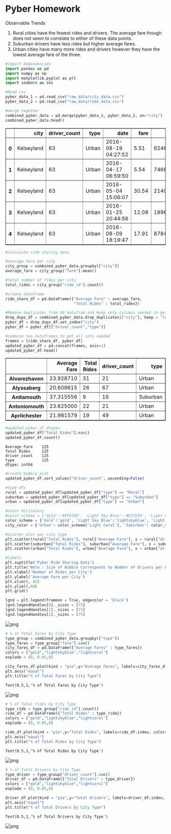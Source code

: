 
# Pyber Homework
Observable Trends
1. Rural cities have the fewest rides and drivers. The average fare though does not seem to correlate to either of these data points. 
2. Suburban drivers have less rides but higher average fares.
3. Urban cities have many more rides and drivers however they have the lowest average fare of the three.



```python
#import Dependencies
import pandas as pd
import numpy as np
import matplotlib.pyplot as plt
import seaborn as sns
```


```python
#Read csv 
pyber_data_1 = pd.read_csv("raw_data/city_data.csv")
pyber_data_2 = pd.read_csv("raw_data/ride_data.csv")

#merge together
combined_pyber_data = pd.merge(pyber_data_1, pyber_data_2, on="city")
combined_pyber_data.head()
```




<div>
<style scoped>
    .dataframe tbody tr th:only-of-type {
        vertical-align: middle;
    }

    .dataframe tbody tr th {
        vertical-align: top;
    }

    .dataframe thead th {
        text-align: right;
    }
</style>
<table border="1" class="dataframe">
  <thead>
    <tr style="text-align: right;">
      <th></th>
      <th>city</th>
      <th>driver_count</th>
      <th>type</th>
      <th>date</th>
      <th>fare</th>
      <th>ride_id</th>
    </tr>
  </thead>
  <tbody>
    <tr>
      <th>0</th>
      <td>Kelseyland</td>
      <td>63</td>
      <td>Urban</td>
      <td>2016-08-19 04:27:52</td>
      <td>5.51</td>
      <td>6246006544795</td>
    </tr>
    <tr>
      <th>1</th>
      <td>Kelseyland</td>
      <td>63</td>
      <td>Urban</td>
      <td>2016-04-17 06:59:50</td>
      <td>5.54</td>
      <td>7466473222333</td>
    </tr>
    <tr>
      <th>2</th>
      <td>Kelseyland</td>
      <td>63</td>
      <td>Urban</td>
      <td>2016-05-04 15:06:07</td>
      <td>30.54</td>
      <td>2140501382736</td>
    </tr>
    <tr>
      <th>3</th>
      <td>Kelseyland</td>
      <td>63</td>
      <td>Urban</td>
      <td>2016-01-25 20:44:56</td>
      <td>12.08</td>
      <td>1896987891309</td>
    </tr>
    <tr>
      <th>4</th>
      <td>Kelseyland</td>
      <td>63</td>
      <td>Urban</td>
      <td>2016-08-09 18:19:47</td>
      <td>17.91</td>
      <td>8784212854829</td>
    </tr>
  </tbody>
</table>
</div>




```python
#calculate ride sharing data

#average fare per city
city_group = combined_pyber_data.groupby(["city"])
average_fare = city_group["fare"].mean()

#total number of rides per city
total_rides = city_group["ride_id"].count()

#create dataframe
ride_share_df = pd.DataFrame({"Average Fare" : average_fare,
                              "Total Rides" : total_rides})

#Remove duplicates from OG datafram and keep only columns needed to get driver count per city and city type
drop_dups_df = combined_pyber_data.drop_duplicates(["city"], keep = "last")
pyber_df = drop_dups_df.set_index("city")
pyber_df = pyber_df[["driver_count","type"]]

#combine two dataframes to get all info needed
frames = [ride_share_df, pyber_df]
updated_pyber_df = pd.concat(frames, axis=1)
updated_pyber_df.head()

```




<div>
<style scoped>
    .dataframe tbody tr th:only-of-type {
        vertical-align: middle;
    }

    .dataframe tbody tr th {
        vertical-align: top;
    }

    .dataframe thead th {
        text-align: right;
    }
</style>
<table border="1" class="dataframe">
  <thead>
    <tr style="text-align: right;">
      <th></th>
      <th>Average Fare</th>
      <th>Total Rides</th>
      <th>driver_count</th>
      <th>type</th>
    </tr>
  </thead>
  <tbody>
    <tr>
      <th>Alvarezhaven</th>
      <td>23.928710</td>
      <td>31</td>
      <td>21</td>
      <td>Urban</td>
    </tr>
    <tr>
      <th>Alyssaberg</th>
      <td>20.609615</td>
      <td>26</td>
      <td>67</td>
      <td>Urban</td>
    </tr>
    <tr>
      <th>Anitamouth</th>
      <td>37.315556</td>
      <td>9</td>
      <td>16</td>
      <td>Suburban</td>
    </tr>
    <tr>
      <th>Antoniomouth</th>
      <td>23.625000</td>
      <td>22</td>
      <td>21</td>
      <td>Urban</td>
    </tr>
    <tr>
      <th>Aprilchester</th>
      <td>21.981579</td>
      <td>19</td>
      <td>49</td>
      <td>Urban</td>
    </tr>
  </tbody>
</table>
</div>




```python
#updated_pyber_df.dtypes
updated_pyber_df["Total Rides"].max()
updated_pyber_df.count()
```




    Average Fare    125
    Total Rides     125
    driver_count    125
    type            125
    dtype: int64




```python
#create bubble plot
updated_pyber_df.sort_values("driver_count", ascending=False)

#type dfs
rural = updated_pyber_df[updated_pyber_df["type"] == "Rural"]
suburban = updated_pyber_df[updated_pyber_df["type"] == "Suburban"]
urban = updated_pyber_df[updated_pyber_df["type"] == "Urban"]

#color dictionary
#color_scheme = {'Gold':'#FFD700', 'Light Sky Blue':'#87CEFA', 'Light Coral':'#F08080'}
color_scheme = {'Gold':'gold', 'Light Sky Blue':'lightskyblue', 'Light Coral':'lightcoral'}
city_color = {'Urban': color_scheme['Light Coral'], 'Suburban': color_scheme['Light Sky Blue'], 'Rural': color_scheme['Gold']}

#scatter plot per city type
plt.scatter(rural["Total Rides"], rural["Average Fare"], s = rural["driver_count"]*10, color = city_color['Rural'], edgecolor = 'black', label = 'Rural', alpha = .75)
plt.scatter(suburban["Total Rides"], suburban["Average Fare"], s = suburban["driver_count"]*10, color = city_color['Suburban'], edgecolor = 'black', label = 'Suburban', alpha = .75)
plt.scatter(urban["Total Rides"], urban["Average Fare"], s = urban["driver_count"]*10, color = city_color['Urban'], edgecolor = 'black', label = 'Urban', alpha = .75)

#labels
plt.suptitle('Pyber Ride Sharing Data')
plt.title('Note : Size of Bubble Corresponds to Number of Drivers per City')
plt.xlabel('Number of Rides per City')
plt.ylabel('Average Fare per City')
plt.xlim(0, 45)
plt.ylim(0,60)
plt.grid()

lgnd = plt.legend(frameon = True, edgecolor = 'black')
lgnd.legendHandles[0]._sizes = [75]
lgnd.legendHandles[1]._sizes = [75]
lgnd.legendHandles[2]._sizes = [75]
```


![png](output_5_0.png)



```python
# % of Total Fares by City Type
type_group = combined_pyber_data.groupby(["type"])
type_fares = type_group["fare"].sum()
city_fares_df = pd.DataFrame({"Average Fares" : type_fares})
colors = ["gold","lightskyblue","lightcoral"]
explode = (0, 0.05,0)

city_fares_df.plot(kind = "pie",y="Average Fares", labels=city_fares_df.index, colors=colors, explode=explode,autopct="%1.1f%%")
plt.axis("equal")
plt.title("% of Total Fares by City Type")
```




    Text(0.5,1,'% of Total Fares by City Type')




![png](output_6_1.png)



```python
# % of Total rides by City Type
type_ride = type_group["ride_id"].count()
ride_df = pd.DataFrame({"Total Rides" : type_ride})
colors = ["gold","lightskyblue","lightcoral"]
explode = (0, 0.05,0)

ride_df.plot(kind = "pie",y="Total Rides", labels=ride_df.index, colors=colors, explode=explode,autopct="%1.1f%%")
plt.axis("equal")
plt.title("% of Total Rides by City Type")
```




    Text(0.5,1,'% of Total Rides by City Type')




![png](output_7_1.png)



```python
# % of Total Drivers by City Type
type_driver = type_group["driver_count"].sum()
driver_df = pd.DataFrame({"Total Drivers" : type_driver})
colors = ["gold","lightskyblue","lightcoral"]
explode = (0, 0.05,0)

driver_df.plot(kind = "pie",y="Total Drivers", labels=driver_df.index, colors=colors, explode=explode,autopct="%1.1f%%")
plt.axis("equal")
plt.title("% of Total Drivers by City Type")
```




    Text(0.5,1,'% of Total Drivers by City Type')




![png](output_8_1.png)


